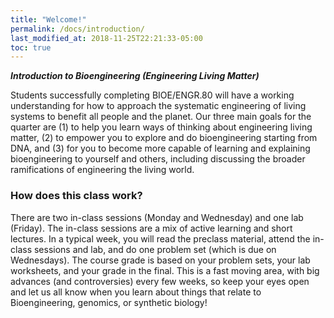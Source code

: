 ```yaml
---
title: "Welcome!"
permalink: /docs/introduction/
last_modified_at: 2018-11-25T22:21:33-05:00
toc: true
---
```


**_Introduction to Bioengineering (Engineering Living Matter)_**

Students successfully completing BIOE/ENGR.80 will have a working understanding for how to approach the systematic engineering of living systems to benefit all people and the planet. Our three main goals for the quarter are (1) to help you learn ways of thinking about engineering living matter, (2) to empower you to explore and do bioengineering starting from DNA, and (3) for you to become more capable of learning and explaining bioengineering to yourself and others, including discussing the broader ramifications of engineering the living world. 

### How does this class work?

There are two in-class sessions (Monday and Wednesday) and one lab (Friday). The in-class sessions are a mix of active learning and short lectures. In a typical week, you will read the preclass material, attend the in-class sessions and lab, and do one problem set (which is due on Wednesdays). The course grade is based on your problem sets, your lab worksheets, and your grade in the final. This is a fast moving area, with big advances (and controversies) every few weeks, so keep your eyes open and let us all know when you learn about things that relate to Bioengineering, genomics, or synthetic biology!